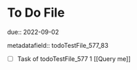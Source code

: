 # To Do File

due:: 2022-09-02

metadatafield:: todoTestFile_577_83

- [ ] Task of todoTestFile_577 1 [[Query me]]
